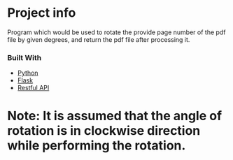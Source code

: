 # Project info 
Program which would be used to rotate the provide page number of the pdf file by given degrees, and return the pdf file after processing it.

### Built With

* [Python](https://www.python.org/)
* [Flask](https://flask.palletsprojects.com/en/2.2.x/)
* [Restful API](https://restfulapi.net/)


# Note: It is assumed that the angle of rotation is in clockwise direction while performing the rotation.
